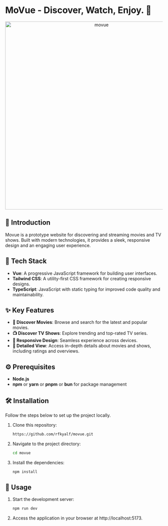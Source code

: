# MoVue - Discover, Watch, Enjoy. 🍿

<div align="center" width="100%">
   <img width="600" alt="movue" src="https://i.imgur.com/iaFyMeu.png">
</div>

## 🌟 Introduction

Movue is a prototype website for discovering and streaming movies and TV shows. Built with modern technologies, it provides a sleek, responsive design and an engaging user experience.

## 🧰 Tech Stack

- **Vue**: A progressive JavaScript framework for building user interfaces.
- **Tailwind CSS**: A utility-first CSS framework for creating responsive designs.
- **TypeScript**: JavaScript with static typing for improved code quality and maintainability.

## ✨ Key Features

- **🎥 Discover Movies**: Browse and search for the latest and popular movies.
- **📺 Discover TV Shows**: Explore trending and top-rated TV series.
- **📱 Responsive Design**: Seamless experience across devices.
- **📖 Detailed View**: Access in-depth details about movies and shows, including ratings and overviews.

## ⚙️ Prerequisites

- **Node.js**
- **npm** or **yarn** or **pnpm** or **bun** for package management

## 🛠️ Installation

Follow the steps below to set up the project locally.

1. Clone this repository:

   ```bash
   https://github.com/rfkyalf/movue.git
   ```

2. Navigate to the project directory:

   ```bash
   cd movue
   ```

3. Install the dependencies:

   ```bash
   npm install
   ```

## 🚀 Usage

1. Start the development server:

   ```bash
   npm run dev
   ```

2. Access the application in your browser at http://localhost:5173.
